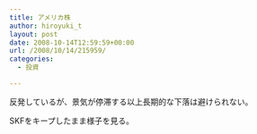 ```yaml
---
title: アメリカ株
author: hiroyuki_t
layout: post
date: 2008-10-14T12:59:59+00:00
url: /2008/10/14/215959/
categories:
  - 投資

---
```

<div class="section">
  <p>
    反発しているが、景気が停滞する以上長期的な下落は避けられない。
  </p>
  
  <p>
    SKFをキープしたまま様子を見る。
  </p>
</div>